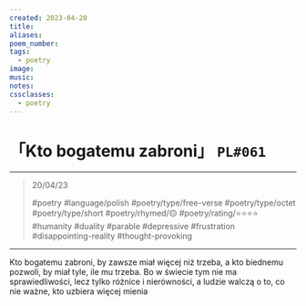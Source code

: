 ```yaml
---
created: 2023-04-20
title:
aliases:
poem_number:
tags:
  - poetry
image:
music:
notes:
cssclasses:
  - poetry
---
```

# 「Kto bogatemu zabroni」 `PL#061`

---

> 20/04/23
> 
> #poetry 
> #language/polish 
> #poetry/type/free-verse #poetry/type/octet #poetry/type/short 
> #poetry/rhymed/🟡 
> #poetry/rating/⭐⭐⭐⭐ 
> #humanity #duality #parable #depressive #frustration #disappointing-reality #thought-provoking 

---

Kto bogatemu zabroni,
by zawsze miał więcej niż trzeba,
a kto biednemu pozwoli,
by miał tyle, ile mu trzeba.
Bo w świecie tym nie ma sprawiedliwości,
lecz tylko różnice i nierówności,
a ludzie walczą o to, co nie ważne,
kto uzbiera więcej mienia